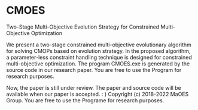 # CMOES
Two-Stage Multi-Objective Evolution Strategy for Constrained Multi-Objective Optimization

We present a two-stage constrained multi-objective evolutionary algorithm for solving CMOPs based on evolution strategy. In the proposed algorithm, a parameter-less constraint handling technique is designed for constrained multi-objective optimization. 
The program CMOES.exe is generated by the source code in our research paper. You are free to use the Program for research purposes.

Now, the paper is still under review. The paper and source code will be available when our paper is accepted. : )
Copyright (c) 2018-2022 MaOES Group. You are free to use the Programe for research purposes.

